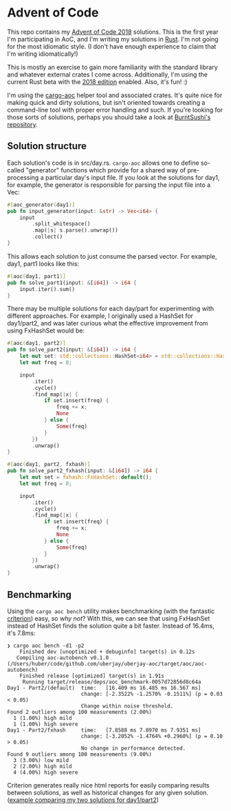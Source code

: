 # Advent of Code

This repo contains my [Advent of Code 2018](https://adventofcode.com/2018) solutions. This is the first year I'm participating in AoC, and I'm writing my solutions in [Rust](https://rust-lang.org). I'm not going for the most idiomatic style. (I don't have enough experience to claim that I'm writing idiomatically!)

This is mostly an exercise to gain more familiarity with the standard library and whatever external crates I come across. Additionally, I'm using the current Rust beta with the [2018 edition](https://rust-lang-nursery.github.io/edition-guide/rust-2018/index.html) enabled. Also, it's fun! :)

I'm using the [cargo-aoc](https://github.com/gobanos/cargo-aoc) helper tool and associated crates. It's quite nice for making quick and dirty solutions, but isn't oriented towards creating a command-line tool with proper error handling and such. If you're looking for those sorts of solutions, perhaps you should take a look at [BurntSushi's repository](https://github.com/BurntSushi/advent-of-code).

## Solution structure

Each solution's code is in src/day<N>.rs. `cargo-aoc` allows one to define so-called "generator" functions which provide for a shared way of pre-processing a particular day's input file. If you look at the solutions for day1, for example, the generator is responsible for parsing the input file into a Vec<i64>:

```rust
#[aoc_generator(day1)]
pub fn input_generator(input: &str) -> Vec<i64> {
    input
        .split_whitespace()
        .map(|s| s.parse().unwrap())
        .collect()
}
```

This allows each solution to just consume the parsed vector. For example, day1, part1 looks like this:

```rust
#[aoc(day1, part1)]
pub fn solve_part1(input: &[i64]) -> i64 {
    input.iter().sum()
}
```

There may be multiple solutions for each day/part for experimenting with different approaches. For example, I originally used a HashSet for day1/part2, and was later curious what the effective improvement from using FxHashSet would be:

```rust
#[aoc(day1, part2)]
pub fn solve_part2(input: &[i64]) -> i64 {
    let mut set: std::collections::HashSet<i64> = std::collections::HashSet::default();
    let mut freq = 0;

    input
        .iter()
        .cycle()
        .find_map(|x| {
            if set.insert(freq) {
                freq += x;
                None
            } else {
                Some(freq)
            }
        })
        .unwrap()
}

#[aoc(day1, part2, fxhash)]
pub fn solve_part2_fxhash(input: &[i64]) -> i64 {
    let mut set = fxhash::FxHashSet::default();
    let mut freq = 0;

    input
        .iter()
        .cycle()
        .find_map(|x| {
            if set.insert(freq) {
                freq += x;
                None
            } else {
                Some(freq)
            }
        })
        .unwrap()
}
```

## Benchmarking

Using the `cargo aoc bench` utility makes benchmarking (with the fantastic [criterion](https://github.com/japaric/criterion.rs)) easy, so *why not*? With this, we can see that using FxHashSet instead of HashSet finds the solution quite a bit faster. Instead of 16.4ms, it's 7.8ms:

```shell
❯ cargo aoc bench -d1 -p2
    Finished dev [unoptimized + debuginfo] target(s) in 0.12s
   Compiling aoc-autobench v0.1.0 (/Users/huber/code/github.com/uberjay/uberjay-aoc/target/aoc/aoc-autobench)
    Finished release [optimized] target(s) in 1.91s
     Running target/release/deps/aoc_benchmark-0057d72856d8c64a
Day1 - Part2/(default)  time:   [16.409 ms 16.485 ms 16.567 ms]
                        change: [-2.3522% -1.2570% -0.1511%] (p = 0.03 < 0.05)
                        Change within noise threshold.
Found 2 outliers among 100 measurements (2.00%)
  1 (1.00%) high mild
  1 (1.00%) high severe
Day1 - Part2/fxhash     time:   [7.8588 ms 7.8970 ms 7.9351 ms]
                        change: [-3.2052% -1.4764% +0.2960%] (p = 0.10 > 0.05)
                        No change in performance detected.
Found 9 outliers among 100 measurements (9.00%)
  3 (3.00%) low mild
  2 (2.00%) high mild
  4 (4.00%) high severe
```

Criterion generates really nice html reports for easily comparing results between solutions, as well as historical changes for any given solution. ([example comparing my two solutions for day1/part2](https://www.paradoxical.net/~huber/criterion-example/Day1%20-%20Part2/report/))
